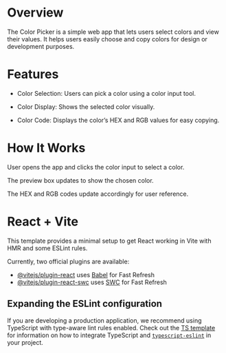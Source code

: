 # Overview
The Color Picker is a simple web app that lets users select colors and view their values. It helps users easily choose and copy colors for design or development purposes.

# Features
- Color Selection: Users can pick a color using a color input tool.

- Color Display: Shows the selected color visually.

- Color Code: Displays the color’s HEX and RGB values for easy copying.

# How It Works
User opens the app and clicks the color input to select a color.

The preview box updates to show the chosen color.

The HEX and RGB codes update accordingly for user reference.

# React + Vite

This template provides a minimal setup to get React working in Vite with HMR and some ESLint rules.

Currently, two official plugins are available:

- [@vitejs/plugin-react](https://github.com/vitejs/vite-plugin-react/blob/main/packages/plugin-react) uses [Babel](https://babeljs.io/) for Fast Refresh
- [@vitejs/plugin-react-swc](https://github.com/vitejs/vite-plugin-react/blob/main/packages/plugin-react-swc) uses [SWC](https://swc.rs/) for Fast Refresh

## Expanding the ESLint configuration

If you are developing a production application, we recommend using TypeScript with type-aware lint rules enabled. Check out the [TS template](https://github.com/vitejs/vite/tree/main/packages/create-vite/template-react-ts) for information on how to integrate TypeScript and [`typescript-eslint`](https://typescript-eslint.io) in your project.
